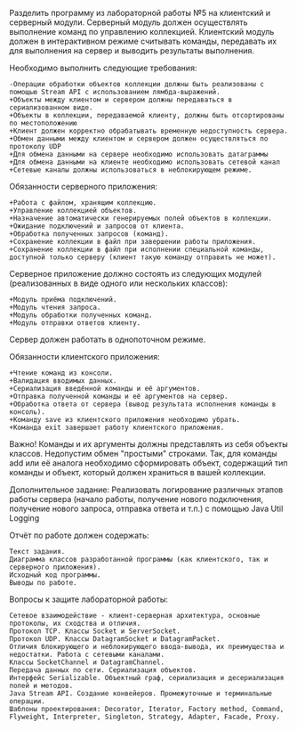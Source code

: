 Разделить программу из лабораторной работы №5 на клиентский и серверный модули. Серверный модуль должен осуществлять выполнение команд по управлению коллекцией. Клиентский модуль должен в интерактивном режиме считывать команды, передавать их для выполнения на сервер и выводить результаты выполнения.

Необходимо выполнить следующие требования:

    -Операции обработки объектов коллекции должны быть реализованы с помощью Stream API с использованием лямбда-выражений.
    +Объекты между клиентом и сервером должны передаваться в сериализованном виде.
    +Объекты в коллекции, передаваемой клиенту, должны быть отсортированы по местоположению
    +Клиент должен корректно обрабатывать временную недоступность сервера.
    +Обмен данными между клиентом и сервером должен осуществляться по протоколу UDP
    +Для обмена данными на сервере необходимо использовать датаграммы
    +Для обмена данными на клиенте необходимо использовать сетевой канал
    +Сетевые каналы должны использоваться в неблокирующем режиме.

Обязанности серверного приложения:

    +Работа с файлом, хранящим коллекцию.
    +Управление коллекцией объектов.
    +Назначение автоматически генерируемых полей объектов в коллекции.
    +Ожидание подключений и запросов от клиента.
    +Обработка полученных запросов (команд).
    +Сохранение коллекции в файл при завершении работы приложения.
    +Сохранение коллекции в файл при исполнении специальной команды, доступной только серверу (клиент такую команду отправить не может).

Серверное приложение должно состоять из следующих модулей (реализованных в виде одного или нескольких классов):

    +Модуль приёма подключений.
    +Модуль чтения запроса.
    +Модуль обработки полученных команд.
    +Модуль отправки ответов клиенту.

Сервер должен работать в однопоточном режиме.

Обязанности клиентского приложения:

    +Чтение команд из консоли.
    +Валидация вводимых данных.
    +Сериализация введённой команды и её аргументов.
    +Отправка полученной команды и её аргументов на сервер.
    +Обработка ответа от сервера (вывод результата исполнения команды в консоль).
    +Команду save из клиентского приложения необходимо убрать.
    +Команда exit завершает работу клиентского приложения.

Важно! Команды и их аргументы должны представлять из себя объекты классов. Недопустим обмен "простыми" строками. Так, для команды add или её аналога необходимо сформировать объект, содержащий тип команды и объект, который должен храниться в вашей коллекции.

Дополнительное задание:
Реализовать логирование различных этапов работы сервера (начало работы, получение нового подключения, получение нового запроса, отправка ответа и т.п.) с помощью Java Util Logging

Отчёт по работе должен содержать:

    Текст задания.
    Диаграмма классов разработанной программы (как клиентского, так и серверного приложения).
    Исходный код программы.
    Выводы по работе.

Вопросы к защите лабораторной работы:

    Сетевое взаимодействие - клиент-серверная архитектура, основные протоколы, их сходства и отличия.
    Протокол TCP. Классы Socket и ServerSocket.
    Протокол UDP. Классы DatagramSocket и DatagramPacket.
    Отличия блокирующего и неблокирующего ввода-вывода, их преимущества и недостатки. Работа с сетевыми каналами.
    Классы SocketChannel и DatagramChannel.
    Передача данных по сети. Сериализация объектов.
    Интерфейс Serializable. Объектный граф, сериализация и десериализация полей и методов.
    Java Stream API. Создание конвейеров. Промежуточные и терминальные операции.
    Шаблоны проектирования: Decorator, Iterator, Factory method, Command, Flyweight, Interpreter, Singleton, Strategy, Adapter, Facade, Proxy.